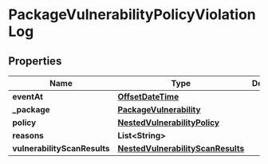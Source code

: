 
# PackageVulnerabilityPolicyViolationLog

## Properties
Name | Type | Description | Notes
------------ | ------------- | ------------- | -------------
**eventAt** | [**OffsetDateTime**](OffsetDateTime.md) |  |  [optional]
**_package** | [**PackageVulnerability**](PackageVulnerability.md) |  | 
**policy** | [**NestedVulnerabilityPolicy**](NestedVulnerabilityPolicy.md) |  | 
**reasons** | **List&lt;String&gt;** |  | 
**vulnerabilityScanResults** | [**NestedVulnerabilityScanResults**](NestedVulnerabilityScanResults.md) |  | 



